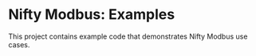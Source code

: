 # Nifty Modbus: Examples

This project contains example code that demonstrates Nifty Modbus use cases.
